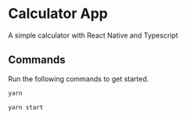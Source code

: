 # Calculator App

A simple calculator with React Native and Typescript


## Commands
Run the following commands to get started.

```bash
yarn

yarn start
```
